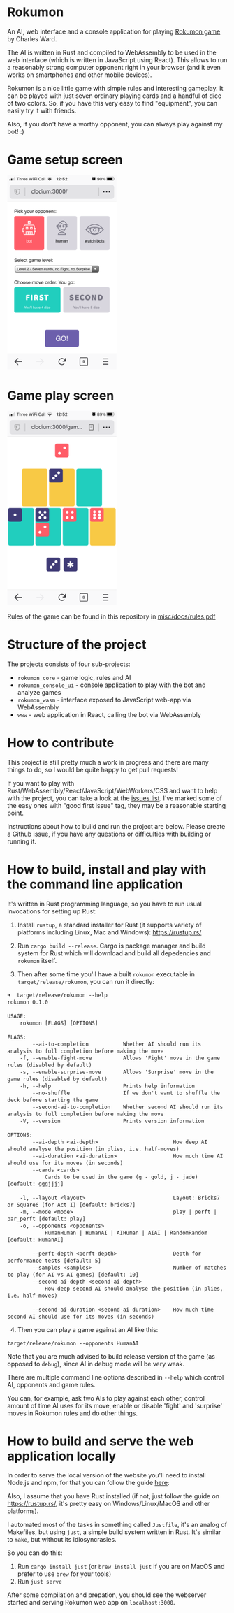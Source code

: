 # Rokumon

An AI, web interface and a console application for playing [Rokumon game](https://boardgamegeek.com/thread/2380440/wip-rokumon-2020-9-card-design-contest-contest-rea) by Charles Ward.

The AI is written in Rust and compiled to WebAssembly to be used in the web interface (which is written in JavaScript using React). This allows to run a reasonably strong computer opponent right in your browser (and it even works on smartphones and other mobile devices).

Rokumon is a nice little game with simple rules and interesting gameplay. It can be played with just seven ordinary playing cards and a handful of dice of two colors. So, if you have this very easy to find "equipment", you can easily try it with friends.

Also, if you don't have a worthy opponent, you can always play against my bot! :)

# Game setup screen

<img src="misc/screenshots/game-setup.png" width="250">

# Game play screen

<img src="misc/screenshots/game.png" width="250">

Rules of the game can be found in this repository in [misc/docs/rules.pdf](misc/docs/rules.pdf)

# Structure of the project

The projects consists of four sub-projects:

- `rokumon_core` - game logic, rules and AI
- `rokumon_console_ui` - console application to play with the bot and analyze games
- `rokumon_wasm` - interface exposed to JavaScript web-app via WebAssembly
- `www` - web application in React, calling the bot via WebAssembly

# How to contribute

This project is still pretty much a work in progress and there are many things to do, so I would be quite happy to get pull requests!

If you want to play with Rust/WebAssembly/React/JavaScript/WebWorkers/CSS and want to help with the project, you can take a look at the [issues list](https://github.com/sphynx/rokumon/issues). I've marked some of the easy ones with "good first issue" tag, they may be a reasonable starting point.

Instructions about how to build and run the project are below. Please create a Github issue, if you have any questions or difficulties with building or running it.

# How to build, install and play with the command line application

It's written in Rust programming language, so you have to run usual invocations for setting up Rust:

1. Install `rustup`, a standard installer for Rust (it supports variety of platforms including Linux, Mac and Windows):
https://rustup.rs/

2. Run `cargo build --release`. Cargo is package manager and build system for Rust which will download and build all depedencies and `rokumon` itself.

3. Then after some time you'll have a built `rokumon` executable in `target/release/rokumon`, you can run it directly:

```
➜  target/release/rokumon --help
rokumon 0.1.0

USAGE:
    rokumon [FLAGS] [OPTIONS]

FLAGS:
        --ai-to-completion           Whether AI should run its analysis to full completion before making the move
    -f, --enable-fight-move          Allows 'Fight' move in the game rules (disabled by default)
    -s, --enable-surprise-move       Allows 'Surprise' move in the game rules (disabled by default)
    -h, --help                       Prints help information
        --no-shuffle                 If we don't want to shuffle the deck before starting the game
        --second-ai-to-completion    Whether second AI should run its analysis to full completion before making the move
    -V, --version                    Prints version information

OPTIONS:
        --ai-depth <ai-depth>                        How deep AI should analyse the position (in plies, i.e. half-moves)
        --ai-duration <ai-duration>                  How much time AI should use for its moves (in seconds)
        --cards <cards>
            Cards to be used in the game (g - gold, j - jade) [default: gggjjjj]

    -l, --layout <layout>                            Layout: Bricks7 or Square6 (for Act I) [default: bricks7]
    -m, --mode <mode>                                play | perft | par_perft [default: play]
    -o, --opponents <opponents>
            HumanHuman | HumanAI | AIHuman | AIAI | RandomRandom [default: HumanAI]

        --perft-depth <perft-depth>                  Depth for performance tests [default: 5]
        --samples <samples>                          Number of matches to play (for AI vs AI games) [default: 10]
        --second-ai-depth <second-ai-depth>
            How deep second AI should analyse the position (in plies, i.e. half-moves)

        --second-ai-duration <second-ai-duration>    How much time second AI should use for its moves (in seconds)
```

4. Then you can play a game against an AI like this:

```
target/release/rokumon --opponents HumanAI
```

Note that you are much advised to build release version of the game (as opposed to `debug`), since AI in debug mode will be very weak.

There are multiple command line options described in `--help` which control AI, opponents and game rules.

You can, for example, ask two AIs to play against each other, control amount of time AI uses for its move, enable or disable 'fight' and 'surprise' moves in Rokumon rules and do other things.

# How to build and serve the web application locally

In order to serve the local version of the website you'll need to install Node.js and npm, for that you can follow the guide [here](https://docs.npmjs.com/downloading-and-installing-node-js-and-npm#using-a-node-version-manager-to-install-node-js-and-npm):

Also, I assume that you have Rust installed (if not, just follow the guide on https://rustup.rs/, it's pretty easy on Windows/Linux/MacOS and other platforms).

I automated most of the tasks in something called `Justfile`, it's an analog of Makefiles, but using `just`, a simple build system written in Rust. It's similar to `make`, but without its idiosyncrasies.

So you can do this:

1. Run `cargo install just` (or `brew install just` if you are on MacOS and prefer to use `brew` for your tools)
2. Run `just serve`

After some compilation and prepation, you should see the webserver started and serving Rokumon web app on `localhost:3000`.
